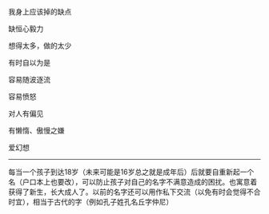 我身上应该掉的缺点

缺恒心毅力

想得太多，做的太少

有时自以为是

容易随波逐流

容易愤怒

对人有偏见

有懒惰、傲慢之嫌

爱幻想
___
每当一个孩子到达18岁（未来可能是16岁总之就是成年后）后就要自重新起一个名（户口本上也要改），可以防止孩子对自己的名字不满意造成的困扰。也寓意着获得了新生，长大成人了。以前的名字还可以用作私下交流（以免有时会觉得不合时宜），相当于古代的字（例如孔子姓孔名丘字仲尼）
